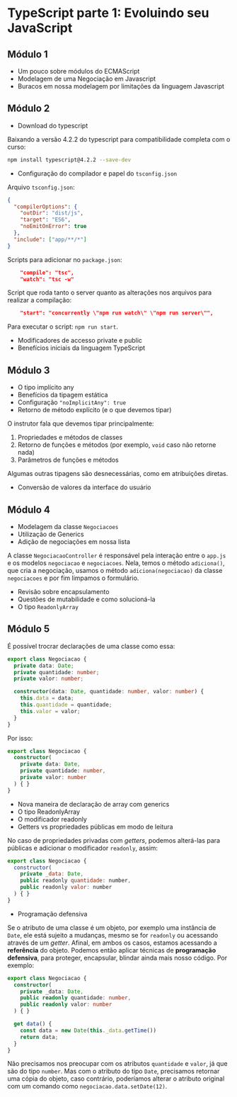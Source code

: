 # TypeScript parte 1: Evoluindo seu JavaScript

## Módulo 1

- Um pouco sobre módulos do ECMAScript
- Modelagem de uma Negociação em Javascript
- Buracos em nossa modelagem por limitações da linguagem Javascript

## Módulo 2

- Download do typescript

Baixando a versão 4.2.2 do typescript para compatibilidade completa com o curso:

```bash
npm install typescript@4.2.2 --save-dev
```

- Configuração do compilador e papel do `tsconfig.json`

Arquivo `tsconfig.json`:

```json
{
  "compilerOptions": {
    "outDir": "dist/js",
    "target": "ES6",
    "noEmitOnError": true
  },
  "include": ["app/**/*"]
}
```

Scripts para adicionar no `package.json`:

```json
    "compile": "tsc",
    "watch": "tsc -w"
```

Script que roda tanto o server quanto as alterações nos arquivos para realizar a compilação:

```json
    "start": "concurrently \"npm run watch\" \"npm run server\"",
```

Para executar o script: `npm run start`.

- Modificadores de accesso private e public
- Benefícios iniciais da linguagem TypeScript

## Módulo 3

- O tipo implícito any
- Benefícios da tipagem estática
- Configuração `"noImplicitAny": true`
- Retorno de método explícito (e o que devemos tipar)

O instrutor fala que devemos tipar principalmente:

1. Propriedades e métodos de classes
2. Retorno de funções e métodos (por exemplo, `void` caso não retorne nada)
3. Parâmetros de funções e métodos

Algumas outras tipagens são desnecessárias, como em atribuições diretas.

- Conversão de valores da interface do usuário

## Módulo 4

- Modelagem da classe `Negociacoes`
- Utilização de Generics
- Adição de negociações em nossa lista

A classe `NegociacaoController` é responsável pela interação entre o `app.js` e os modelos `negociacao` e `negociacoes`. Nela, temos o método `adiciona()`, que cria a negociação, usamos o método `adiciona(negociacao)` da classe `negociacoes` e por fim limpamos o formulário.

- Revisão sobre encapsulamento
- Questões de mutabilidade e como solucioná-la
- O tipo `ReadonlyArray`

## Módulo 5

É possível trocrar declarações de uma classe como essa:

```ts
export class Negociacao {
  private data: Date;
  private quantidade: number;
  private valor: number;

  constructor(data: Date, quantidade: number, valor: number) {
    this.data = data;
    this.quantidade = quantidade;
    this.valor = valor;
  }
}
```

Por isso:

```ts
export class Negociacao {
  constructor(
    private data: Date,
    private quantidade: number,
    private valor: number
  ) { }
}
```

- Nova maneira de declaração de array com generics
- O tipo ReadonlyArray
- O modificador readonly
- Getters vs propriedades públicas em modo de leitura

No caso de propriedades privadas com *getters*, podemos alterá-las para públicas e adicionar o modificador `readonly`, assim:

```js
export class Negociacao {
  constructor(
    private _data: Date,
    public readonly quantidade: number,
    public readonly valor: number
  ) { }
}
```

- Programação defensiva

Se o atributo de uma classe é um objeto, por exemplo uma instância de `Date`, ele está sujeito a mudanças, mesmo se for `readonly` ou acessando através de um *getter*. Afinal, em ambos os casos, estamos acessando a **referência** do objeto. Podemos então aplicar técnicas de **programação defensiva**, para proteger, encapsular, blindar ainda mais nosso código. Por exemplo:

```ts
export class Negociacao {
  constructor(
    private _data: Date,
    public readonly quantidade: number,
    public readonly valor: number
  ) { }

  get data() {
    const data = new Date(this._data.getTime())
    return data;
  }
}
```

Não precisamos nos preocupar com os atributos `quantidade` e `valor`, já que são do tipo `number`. Mas com o atributo do tipo `Date`, precisamos retornar uma cópia do objeto, caso contrário, poderíamos alterar o atributo original com um comando como `negociacao.data.setDate(12)`.
